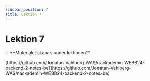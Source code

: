 ```yaml
---
sidebar_position: 7
title: Lektion 7
---
```


# Lektion 7
<aside class="border border-gray-200 rounded-md p-4">
💡 **Materialet skapas under lektionen**
 <p class="underline *:mb-0 mb-0">
 [https://github.com/Jonatan-Vahlberg-WAS/nackademin-WEBB24-backend-2-notes-be](https://github.com/Jonatan-Vahlberg-WAS/nackademin-WEBB24-backend-2-notes-be)
 </p>
</aside>

